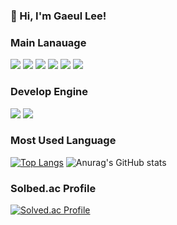 <!-- info -->
### :wave: Hi, I'm Gaeul Lee!

<!-- Language logo-->
### Main Lanauage
<img src="https://img.shields.io/badge/java-%23007396.svg?&style=for-the-badge&logo=java&logoColor=white" /> <img src="https://img.shields.io/badge/html-E34F26.svg?&style=for-the-badge&logo=html&logoColor=white" /> <img src="https://img.shields.io/badge/css-1572B6.svg?&style=for-the-badge&logo=css&logoColor=white" /> <img src="https://img.shields.io/badge/python-3776AB.svg?&style=for-the-badge&logo=java&logoColor=white" />   <img src="https://img.shields.io/badge/javascript-%23F7DF1E.svg?&style=for-the-badge&logo=javascript&logoColor=black" /> <img src="https://img.shields.io/badge/kotlin-%23892CA0.svg?&style=for-the-badge&logo=Kotlin&logoColor=white" />  

### Develop Engine
<img src="https://img.shields.io/badge/android_studio-3DDC84.svg?&style=for-the-badge&logo=android%20studio&logoColor=white" /> <img src="https://img.shields.io/badge/visual%20studio-007ACC.svg?&style=for-the-badge&logo=visual%20studio&logoColor=white" /> 


### Most Used Language
<!-- most used language -->
[![Top Langs](https://github-readme-stats.vercel.app/api/top-langs/?username=delay-100&layout=compact)](https://github.com/delay-100/github-readme-stats) <!-- Github Status --> ![Anurag's GitHub stats](https://github-readme-stats.vercel.app/api?username=delay-100&show_icons=true&theme=dracula)


### Solbed.ac Profile
[![Solved.ac Profile](http://mazassumnida.wtf/api/v2/generate_badge?boj=gaeulzzang11)](https://solved.ac/gaeulzzang11/)
<!---
gaeulzzang/gaeulzzang is a ✨ special ✨ repository because its `README.md` (this file) appears on your GitHub profile.
You can click the Preview link to take a look at your changes.
--->
